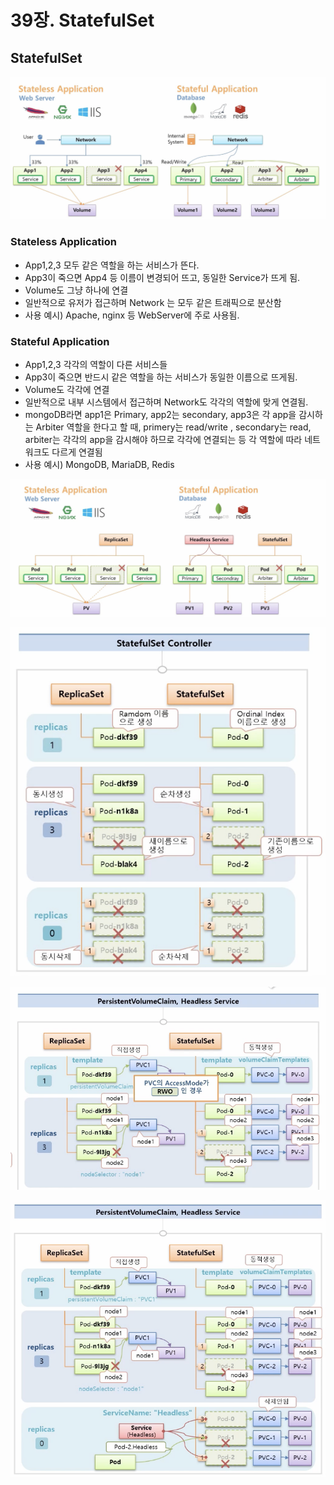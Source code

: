 # 39장. StatefulSet

## StatefulSet

![](../../.gitbook/assets/image%20%28160%29.png)



### Stateless Application

* App1,2,3 모두 같은 역할을 하는 서비스가 뜬다.
* App3이 죽으면 App4 등 이름이 변경되어 뜨고, 동일한 Service가 뜨게 됨.
* Volume도 그냥 하나에 연결
* 일반적으로 유저가 접근하며 Network 는 모두 같은 트래픽으로 분산함
* 사용 예시\) Apache, nginx 등 WebServer에 주로 사용됨.

### Stateful Application

* App1,2,3 각각의 역할이 다른 서비스들
* App3이 죽으면 반드시 같은 역할을 하는 서비스가 동일한 이름으로 뜨게됨.
* Volume도 각각에 연결
* 일반적으로 내부 시스템에서 접근하며 Network도 각각의 역할에 맞게 연결됨. 
* mongoDB라면 app1은 Primary, app2는 secondary, app3은 각 app을 감시하는 Arbiter 역할을 한다고 할 때, primery는 read/write , secondary는 read, arbiter는 각각의 app을 감시해야 하므로 각각에 연결되는 등 각 역할에 따라 네트워크도 다르게 연결됨
* 사용 예시\) MongoDB, MariaDB, Redis

![](../../.gitbook/assets/image%20%28159%29.png)

![](../../.gitbook/assets/image%20%28179%29.png)

![](../../.gitbook/assets/image%20%28167%29.png)

![](../../.gitbook/assets/image%20%28188%29.png)





